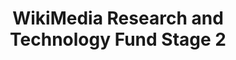 ---
layout: default
associated_platform: WikiMedia Foundation
last_edit: '2022-07-18T14:46:36.000Z'
location: https://meta.wikimedia.org/wiki/Grants:Programs/Wikimedia_Research_%26_Technology_Fund
point_of_contact: Benjamin Mako Hill
shortname: wmf_research_tech
still_active?: true
title: WikiMedia Research and Technology Fund Stage 2
uuid: recXlZLcyPqsq5UN6
---